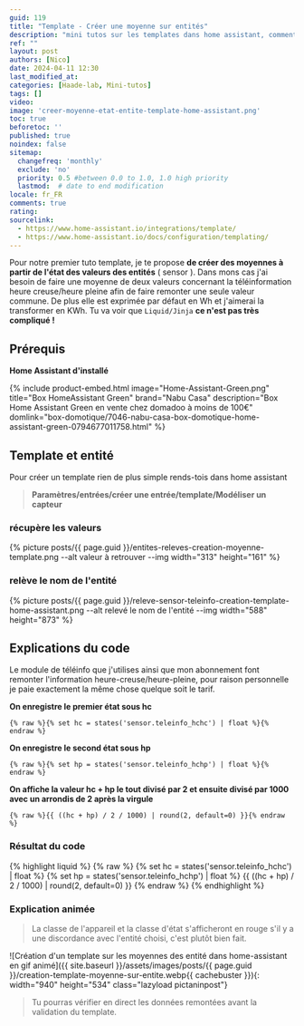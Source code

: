 ```yaml
---
guid: 119
title: "Template - Créer une moyenne sur entités"
description: "mini tutos sur les templates dans home assistant, comment créer une moyenne de l'état de plusieurs entitées."
ref: ""
layout: post
authors: [Nico]
date: 2024-04-11 12:30
last_modified_at: 
categories: [Haade-lab, Mini-tutos]
tags: []
video:
image: 'creer-moyenne-etat-entite-template-home-assistant.png'
toc: true
beforetoc: ''
published: true
noindex: false
sitemap:
  changefreq: 'monthly'
  exclude: 'no'
  priority: 0.5 #between 0.0 to 1.0, 1.0 high priority
  lastmod:  # date to end modification
locale: fr_FR
comments: true
rating:  
sourcelink:
  - https://www.home-assistant.io/integrations/template/
  - https://www.home-assistant.io/docs/configuration/templating/
---
```

Pour notre premier tuto template, je te propose **de créer des moyennes à partir de l'état des valeurs des entités** ( sensor ). Dans mons cas j'ai besoin de faire une moyenne de deux valeurs concernant la téléinformation heure creuse/heure pleine afin de faire remonter une seule valeur commune. De plus elle est exprimée par défaut en Wh et j'aimerai la transformer en KWh. Tu va voir que ```Liquid/Jinja``` **ce n'est pas très compliqué !**

## Prérequis

**Home Assistant d'installé**

{% include product-embed.html image="Home-Assistant-Green.png" title="Box HomeAssistant Green" brand="Nabu Casa" description="Box Home Assistant Green en vente chez domadoo à moins de 100€" domlink="box-domotique/7046-nabu-casa-box-domotique-home-assistant-green-0794677011758.html" %}

## Template et entité

Pour créer un template rien de plus simple rends-tois dans home assistant 

> **Paramètres/entrées/créer une entrée/template/Modéliser un capteur**

### récupère les valeurs

{% picture posts/{{ page.guid }}/entites-releves-creation-moyenne-template.png --alt valeur à retrouver --img width="313" height="161" %}

### relève le nom de l'entité

{% picture posts/{{ page.guid }}/releve-sensor-teleinfo-creation-template-home-assistant.png --alt relevé le nom de l'entité --img width="588" height="873" %}

## Explications du code

Le module de téléinfo que j'utilises ainsi que mon abonnement font remonter l'information heure-creuse/heure-pleine, pour raison personnelle je paie exactement la même chose quelque soit le tarif.

**On enregistre le premier état sous hc**

```{% raw %}{% set hc = states('sensor.teleinfo_hchc') | float %}{% endraw %}```

**On enregistre le second état sous hp**

```{% raw %}{% set hp = states('sensor.teleinfo_hchp') | float %}{% endraw %}```

**On affiche la valeur hc + hp le tout divisé par 2 et ensuite divisé par 1000 avec un arrondis de 2 après la virgule**

```{% raw %}{{ ((hc + hp) / 2 / 1000) | round(2, default=0) }}{% endraw %}```

### Résultat du code

{% highlight liquid %}
{% raw %}
{% set hc = states('sensor.teleinfo_hchc') | float %}
{% set hp = states('sensor.teleinfo_hchp') | float %}
{{ ((hc + hp) / 2 / 1000) | round(2, default=0) }}
{% endraw %}
{% endhighlight %}

### Explication animée

> La classe de l'appareil et la classe d'état s'afficheront en rouge s'il y a une discordance avec l'entité choisi, c'est plutôt bien fait.

![Création d'un template sur les moyennes des entité dans home-assistant en gif animé]({{ site.baseurl }}/assets/images/posts/{{ page.guid }}/creation-template-moyenne-sur-entite.webp{{ cachebuster }}){: width="940" height="534" class="lazyload pictaninpost"}

> Tu pourras vérifier en direct les données remontées avant la validation du template.